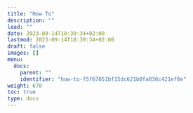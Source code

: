 ```yaml
---
title: "How To"
description: ""
lead: ""
date: 2023-09-14T10:39:34+02:00
lastmod: 2023-09-14T10:39:34+02:00
draft: false
images: []
menu:
  docs:
    parent: ""
    identifier: "how-to-f5f67051bf15dc621b0fa836c421ef8e"
weight: 670
toc: true
type: docs
---
```

